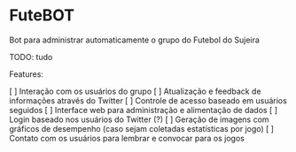 FuteBOT
=======

Bot para administrar automaticamente o grupo do Futebol do Sujeira

TODO: tudo

Features:

[ ] Interação com os usuários do grupo
[ ] Atualização e feedback de informações através do Twitter
  [ ] Controle de acesso baseado em usuários seguidos
[ ] Interface web para administração e alimentação de dados
  [ ] Login baseado nos usuários do Twitter (?)
[ ] Geração de imagens com gráficos de desempenho (caso sejam coletadas estatísticas por jogo)
[ ] Contato com os usuários para lembrar e convocar para os jogos